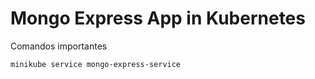 # Mongo Express App in Kubernetes

Comandos importantes

```
minikube service mongo-express-service
```

